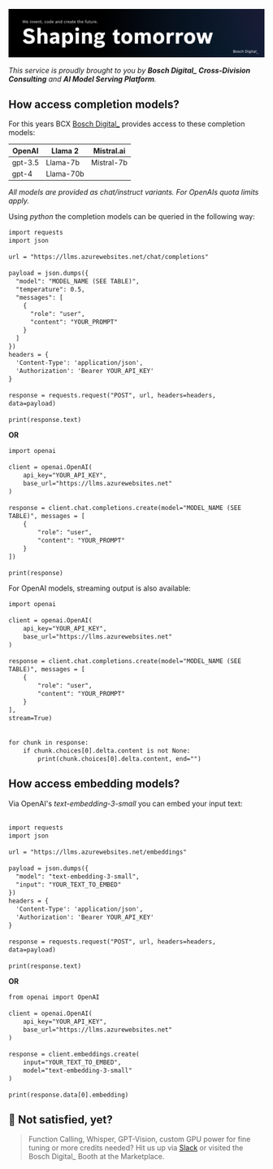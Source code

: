 
![](shaping_tomorrow.png)

*This service is proudly brought to you by **Bosch Digital_ Cross-Division Consulting** and **AI Model Serving Platform**.*

## How access completion models?

For this years BCX [Bosch Digital_](https://www.bosch-digital.com/) provides access to these completion models: 

| **OpenAI** | **Llama 2** | **Mistral.ai** |
|------------|-------------|----------------|
| gpt-3.5    | Llama-7b    | Mistral-7b     | 
| gpt-4      | Llama-70b   |                |  


 *All models are provided as chat/instruct variants. For OpenAIs quota limits apply.* 

Using *python* the completion models can be queried in the following way:

```
import requests
import json

url = "https://llms.azurewebsites.net/chat/completions"

payload = json.dumps({
  "model": "MODEL_NAME (SEE TABLE)",
  "temperature": 0.5,
  "messages": [
    {
      "role": "user",
      "content": "YOUR_PROMPT"
    }
  ]
})
headers = {
  'Content-Type': 'application/json',
  'Authorization': 'Bearer YOUR_API_KEY'
}

response = requests.request("POST", url, headers=headers, data=payload)

print(response.text)
```
**OR** 

```
import openai

client = openai.OpenAI(
    api_key="YOUR_API_KEY",
    base_url="https://llms.azurewebsites.net"
)

response = client.chat.completions.create(model="MODEL_NAME (SEE TABLE)", messages = [
    {
        "role": "user",
        "content": "YOUR_PROMPT"
    }
])

print(response)

```
For OpenAI models, streaming output is also available: 


```
import openai

client = openai.OpenAI(
    api_key="YOUR_API_KEY",
    base_url="https://llms.azurewebsites.net"
)

response = client.chat.completions.create(model="MODEL_NAME (SEE TABLE)", messages = [
    {
        "role": "user",
        "content": "YOUR_PROMPT"
    }
],
stream=True)


for chunk in response:
    if chunk.choices[0].delta.content is not None:
        print(chunk.choices[0].delta.content, end="")
```



## How access embedding models?
Via OpenAI's *text-embedding-3-small* you can embed your input text:

```

import requests
import json

url = "https://llms.azurewebsites.net/embeddings"

payload = json.dumps({
  "model": "text-embedding-3-small",
  "input": "YOUR_TEXT_TO_EMBED"
})
headers = {
  'Content-Type': 'application/json',
  'Authorization': 'Bearer YOUR_API_KEY'
}

response = requests.request("POST", url, headers=headers, data=payload)

print(response.text)

```
**OR**

```
from openai import OpenAI

client = openai.OpenAI(
    api_key="YOUR_API_KEY",
    base_url="https://llms.azurewebsites.net"
)

response = client.embeddings.create(
    input="YOUR_TEXT_TO_EMBED",
    model="text-embedding-3-small"
)

print(response.data[0].embedding)
```



## 🚨 Not satisfied, yet? 

> Function Calling, Whisper, GPT-Vision, custom GPU power for fine tuning or more credits needed? Hit us up via [Slack](https://bcx2024.slack.com/team/U06KDSV2NE4) or visited the Bosch Digital_ Booth at the Marketplace.
